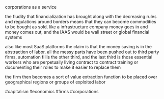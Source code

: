 corporations as a service

the fludity that financialization has brought along with the decreasing rules and regulations around borders means that they can become commodities to be bought as sold.  like a infrastructure company money goes in and money comes out, and the IAAS would be wall street or global financial systems

also like most SaaS platforms the claim is that the money saving is in the abstraction of labor.  all the messy parts have been pushed out to third party firms, automation fillls the other third, and the last third is those essential workers who are perpetually living contract to contract training or documenting their roles to make it easier to replace them

the firm then becomes a sort of value extraction function to be placed over geographical regions or groups of exploited labor


#capitalism #economics #firms #corporations